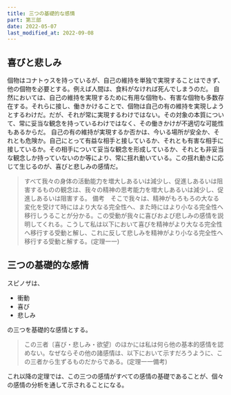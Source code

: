```yaml
---
title: 三つの基礎的な感情
part: 第三部
date: 2022-05-07
last_modified_at: 2022-09-08
---
```


## 喜びと悲しみ

個物はコナトゥスを持っているが、自己の維持を単独で実現することはできず、他の個物を必要とする。例えば人間は、食料がなければ死んでしまうのだ。
自然においては、自己の維持を実現するために有用な個物も、有害な個物も多数存在する。それらに接し、働きかけることで、個物は自己の有の維持を実現しようとするわけだ。だが、それが常に実現するわけではない。その対象の本質について、常に妥当な観念を持っているわけではなく、その働きかけが不適切な可能性もあるからだ。
自己の有の維持が実現するか否かは、今いる場所が安全か、それとも危険か。自己にとって有益な相手と接しているか、それとも有害な相手に接しているか。その相手について妥当な観念を形成しているか、それとも非妥当な観念しか持っていないのか等により、常に揺れ動いている。この揺れ動きに応じて生じるのが、喜びと悲しみの感情だ。

>すべて我々の身体の活動能力を増大しあるいは減少し、促進しあるいは阻害するものの観念は、我々の精神の思考能力を増大しあるいは減少し、促進しあるいは阻害する。
>備考　そこで我々は、精神がもろもろの大なる変化を受けて時にはより大なる完全性へ、また時にはより小なる完全性へ移行しうることが分かる。この受動が我々に喜びおよび悲しみの感情を説明してくれる。こうして私は以下において喜びを精神がより大なる完全性へ移行する受動と解し、これに反して悲しみを精神がより小なる完全性へ移行する受動と解する。(定理一一)

## 三つの基礎的な感情

スピノザは、

- 衝動
- 喜び
- 悲しみ

の三つを基礎的な感情とする。

>この三者〔喜び・悲しみ・欲望〕のほかには私は何ら他の基本的感情を認めない。なぜならその他の諸感情は、以下において示すだろうように、この三者から生ずるものだからである。(定理一一備考)

これ以降の定理では、この三つの感情がすべての感情の基礎であることが、個々の感情の分析を通して示されることになる。
